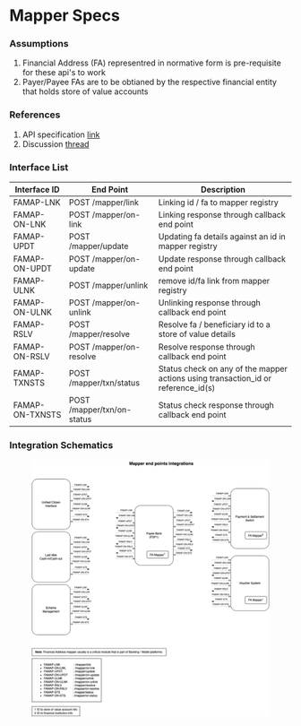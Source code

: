# Mapper Specs

### Assumptions

1. Financial Address (FA) representred in normative form is pre-requisite for these api's to work
2. Payer/Payee FAs are to be obtianed by the respective financial entity that holds store of value accounts

### References

1. API specification [link](https://g2p-connect.github.io/specs/dist/g2p-mapper.html)
2. Discussion [thread](https://github.com/G2P-Connect/.github/discussions/16)

### Interface List

| Interface ID    | End Point                  | Description                                                                         |
| --------------- | -------------------------- | ----------------------------------------------------------------------------------- |
| FAMAP-LNK       | POST /mapper/link          | Linking id / fa to mapper registry                                                  |
| FAMAP-ON-LNK    | POST /mapper/on-link       | Linking response through callback end point                                         |
| FAMAP-UPDT      | POST /mapper/update        | Updating fa details against an id in mapper registry                                |
| FAMAP-ON-UPDT   | POST /mapper/on-update     | Update response through callback end point                                          |
| FAMAP-ULNK      | POST /mapper/unlink        | remove id/fa link from mapper registry                                              |
| FAMAP-ON-ULNK   | POST /mapper/on-unlink     | Unlinking response through callback end point                                       |
| FAMAP-RSLV      | POST /mapper/resolve       | Resolve fa / beneficiary id to a store of value details                             |
| FAMAP-ON-RSLV   | POST /mapper/on-resolve    | Resolve response through callback end point                                         |
| FAMAP-TXNSTS    | POST /mapper/txn/status    | Status check on any of the mapper actions using transaction\_id or reference\_id(s) |
| FAMAP-ON-TXNSTS | POST /mapper/txn/on-status | Status check response through callback end point                                    |

### Integration Schematics



<figure><img src="../../../../.gitbook/assets/interface-mapper.drawio.png" alt=""><figcaption></figcaption></figure>

